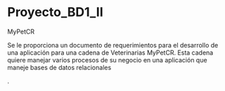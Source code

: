 # Proyecto_BD1_II
MyPetCR

  Se le proporciona un documento de requerimientos para el desarrollo de una aplicación
  para una cadena de Veterinarias MyPetCR. Esta cadena quiere manejar varios procesos de su
  negocio en una aplicación que maneje bases de datos relacionales

.